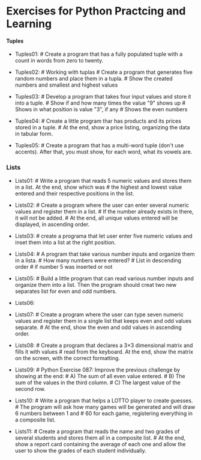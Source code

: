 # Exercises for Python Practcing and Learning


#### Tuples 

- Tuples01: # Create a program that has a fully populated tuple with a count in words from zero to twenty.

- Tuples02: # Working with tuplas
            # Create a program that generates five random numbers and place them in a tupla.
            # Show the created numbers and smallest and highest values
            
- Tuples03: # Develop a program that takes four input values and store it into a tuple.
            # Show if and how many times the value "9" shows up
            # Shows in what position is value "3", if any
            # Shows the even numbers

- Tuples04: # Create a little program thar has products and its prices stored in a tuple.
            # At the end, show a price listing, organizing the data in tabular form.
            
- Tuples05: # Create a program that has a multi-word tuple (don't use accents). After that, you must show, for each word, what its vowels are.


### Lists

- Lists01: # Write a program that reads 5 numeric values and stores them in a list. At the end, show which was
           # the highest and lowest value entered and their respective positions in the list.
           
- Lists02: # Create a program where the user can enter several numeric values and register them in a list.
           # If the number already exists in there, it will not be added.
           # At the end, all unique values entered will be displayed, in ascending order.
           
- Lists03: # create a programa that let user enter five numeric values and inset them into a list at the right position.

- Lists04: # A program that take various number inputs and organize them in a lista.
           # How many numbers were entered?
           # List in descending order
           # if number 5 was inserted or not
           
- Lists05: # Build a little program that can read various number inputs and organize them into a list. Then the program should creat two new separates list for even and odd numbers.

- Lists06: 

- Lists07: # Create a program where the user can type seven numeric values and register them in a single list that keeps even and odd values ​​separate.
           # At the end, show the even and odd values in ascending order.
           
- Lists08: # Create a program that declares a 3×3 dimensional matrix and fills it with values
           # read from the keyboard. At the end, show the matrix on the screen, with the correct formatting.
         
- Lists09: # Python Exercise 087: Improve the previous challenge by showing at the end:
           # A) The sum of all even value entered.
           # B) The sum of the values in the third column.
           # C) The largest value of the second row.
           
- Lists10: # Write a program that helps a LOTTO player to create guesses.
           # The program will ask how many games will be generated and will draw 6 numbers between 1 and
           # 60 for each game, registering everything in a composite list.
           
- Lists11: # Create a program that reads the name and two grades of several students and stores them all in a composite list.
           # At the end, show a report card containing the average of each one and allow the user to show the grades of each student individually.
          
          
    
